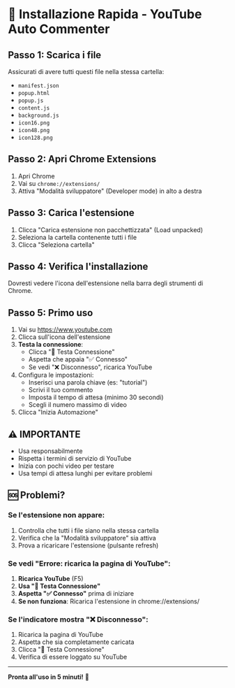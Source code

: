 # 🚀 Installazione Rapida - YouTube Auto Commenter

## Passo 1: Scarica i file
Assicurati di avere tutti questi file nella stessa cartella:
- `manifest.json`
- `popup.html`
- `popup.js`
- `content.js`
- `background.js`
- `icon16.png`
- `icon48.png`
- `icon128.png`

## Passo 2: Apri Chrome Extensions
1. Apri Chrome
2. Vai su `chrome://extensions/`
3. Attiva "Modalità sviluppatore" (Developer mode) in alto a destra

## Passo 3: Carica l'estensione
1. Clicca "Carica estensione non pacchettizzata" (Load unpacked)
2. Seleziona la cartella contenente tutti i file
3. Clicca "Seleziona cartella"

## Passo 4: Verifica l'installazione
Dovresti vedere l'icona dell'estensione nella barra degli strumenti di Chrome.

## Passo 5: Primo uso
1. Vai su https://www.youtube.com
2. Clicca sull'icona dell'estensione
3. **Testa la connessione**:
   - Clicca "🔗 Testa Connessione"
   - Aspetta che appaia "✅ Connesso"
   - Se vedi "❌ Disconnesso", ricarica YouTube
4. Configura le impostazioni:
   - Inserisci una parola chiave (es: "tutorial")
   - Scrivi il tuo commento
   - Imposta il tempo di attesa (minimo 30 secondi)
   - Scegli il numero massimo di video
5. Clicca "Inizia Automazione"

## ⚠️ IMPORTANTE
- Usa responsabilmente
- Rispetta i termini di servizio di YouTube
- Inizia con pochi video per testare
- Usa tempi di attesa lunghi per evitare problemi

## 🆘 Problemi?

### Se l'estensione non appare:
1. Controlla che tutti i file siano nella stessa cartella
2. Verifica che la "Modalità sviluppatore" sia attiva
3. Prova a ricaricare l'estensione (pulsante refresh)

### Se vedi "Errore: ricarica la pagina di YouTube":
1. **Ricarica YouTube** (F5)
2. **Usa "🔗 Testa Connessione"**
3. **Aspetta "✅ Connesso"** prima di iniziare
4. **Se non funziona**: Ricarica l'estensione in chrome://extensions/

### Se l'indicatore mostra "❌ Disconnesso":
1. Ricarica la pagina di YouTube
2. Aspetta che sia completamente caricata
3. Clicca "🔗 Testa Connessione"
4. Verifica di essere loggato su YouTube

---

**Pronta all'uso in 5 minuti!** 🎉 